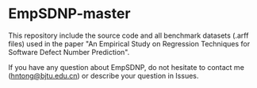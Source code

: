 # EmpSDNP-master

This repository include the source code and all benchmark datasets (.arff files) used in the paper "An Empirical Study on Regression Techniques for Software Defect Number Prediction".

If you have any question about EmpSDNP, do not hesitate to contact me (hntong@bjtu.edu.cn) or describe your question in Issues.
